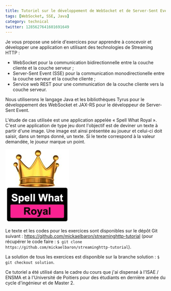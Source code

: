 ```yaml
---
title: Tutoriel sur le développement de WebSocket et de Server-Sent Event avec le langage Java
tags: [WebSocket, SSE, Java]
category: technical
twitter: 1285627641601691649
---
```


Je vous propose une série d'exercices pour apprendre à concevoir et développer une application en utilisant des technologies de Streaming HTTP :

* WebSocket pour la communication bidirectionnelle entre la couche cliente et la couche serveur ;
* Server-Sent Event (SSE) pour la communication monodirectionelle entre la couche serveur et la couche cliente ;
* Service web REST pour une communication de la couche cliente vers la couche serveur.

Nous utiliserons le langage Java et les bibliothèques Tyrus pour le développement des WebSocket et JAX-RS pour le développeur de Server-Sent Event.

L'étude de cas utilisée est une application appelée « Spell What Royal ». C'est une application de type jeu dont l'objectif est de deviner un texte à partir d'une image. Une image est ainsi présentée au joueur et celui-ci doit saisir, dans un temps donné, un texte. Si le texte correspond à la valeur demandée, le joueur marque un point.

![Splash screen du jeu Spell What Royal](/images/spr-logo.jpg)

Le texte et les codes pour les exercices sont disponibles sur le dépôt Git suivant : <https://github.com/mickaelbaron/streaminghttp-tutorial> (pour récupérer le code faire : `$ git clone https://github.com/mickaelbaron/streaminghttp-tutorial`).

La solution de tous les exercices est disponible sur la branche solution : `$ git checkout solution`.

Ce tutoriel a été utilisé dans le cadre du cours que j'ai dispensé à l'ISAE / ENSMA et à l'Université de Poitiers pour des étudiants en dernière année du cycle d'ingénieur et de Master 2.